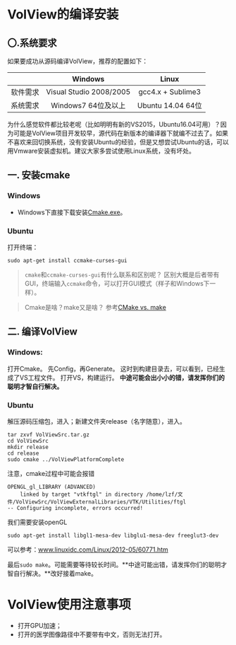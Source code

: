 # VolView的编译安装

## 〇.系统要求
如果要成功从源码编译VolView，推荐的配置如下：

|                   |Windows   | Linux  |
|:-----------: | :------------: | :------------: |
| 软件需求  |  Visual Studio 2008/2005   | gcc4.x + Sublime3 |
| 系统需求  |  Windows7 64位及以上 | Ubuntu 14.04 64位 |

为什么感觉软件都比较老呢（比如明明有新的VS2015，Ubuntu16.04可用）？因为可能是VolView项目开发较早，源代码在新版本的编译器下就编不过去了。如果不喜欢来回切换系统，没有安装Ubuntu的经验，但是又想尝试Ubuntu的话，可以用Vmware安装虚拟机。建议大家多尝试使用Linux系统，没有坏处。

## 一. 安装cmake

### Windows

- Windows下直接下载安装[Cmake.exe](https://cmake.org/)。

### Ubuntu
打开终端：
```shell
sudo apt-get install ccmake-curses-gui
```
> `cmake`和`ccmake-curses-gui`有什么联系和区别呢？
区别大概是后者带有GUI，终端输入`ccmake`命令，可以打开GUI模式（样子和Windows下一样）。

> Cmake是啥？make又是啥？
参考[CMake vs. make](https://prateekvjoshi.com/2014/02/01/cmake-vs-make/)

## 二. 编译VolView
### Windows:
打开Cmake。
先Config，再Generate。
这时到构建目录去，可以看到，已经生成了VS工程文件。
打开VS，构建运行。
**中途可能会出小小的错，请发挥你们的聪明才智自行解决。**

### Ubuntu
解压源码压缩包，进入；新建文件夹release（名字随意），进入。
```shell
tar zxvf VolViewSrc.tar.gz
cd VolViewSrc
mkdir release
cd release
sudo cmake ../VolViewPlatformComplete
```
注意，cmake过程中可能会报错
```
OPENGL_gl_LIBRARY (ADVANCED)
    linked by target "vtkftgl" in directory /home/lzf/文件/VolViewSrc/VolViewExternalLibraries/VTK/Utilities/ftgl
-- Configuring incomplete, errors occurred!
```
我们需要安装openGL
```shell
sudo apt-get install libgl1-mesa-dev libglu1-mesa-dev freeglut3-dev
```
可以参考：www.linuxidc.com/Linux/2012-05/60771.htm

最后`sudo make`。可能需要等待较长时间。**中途可能出错，请发挥你们的聪明才智自行解决。**改好接着make。

# VolView使用注意事项
- 打开GPU加速；
- 打开的医学图像路径中不要带有中文，否则无法打开。
